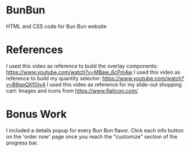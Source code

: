 # BunBun
HTML and CSS code for Bun Bun website

# References
I used this video as reference to build the overlay components: https://www.youtube.com/watch?v=MBaw_6cPmAw
I used this video as reference to build my quantity selector: https://www.youtube.com/watch?v=B9qpQXfGjv4
I used this video as reference for my slide-out shopping cart:
Images and icons from https://www.flaticon.com/

# Bonus Work
I included a details popup for every Bun Bun flavor. Click each info button on the 'order now' page once you reach the "customize" section of the progress bar.

